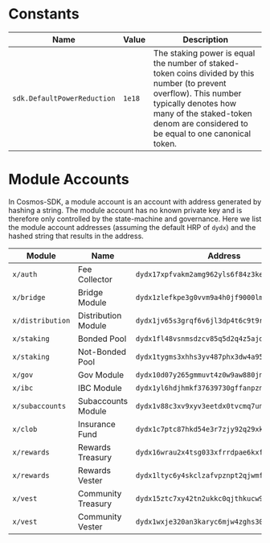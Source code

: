 # Constants

| Name                        | Value  | Description                                                                                                                                                                                                                   |
| --------------------------- | ------ | ----------------------------------------------------------------------------------------------------------------------------------------------------------------------------------------------------------------------------- |
| `sdk.DefaultPowerReduction` | `1e18` | The staking power is equal the number of staked-token coins divided by this number (to prevent overflow). This number typically denotes how many of the staked-token denom are considered to be equal to one canonical token. |

# Module Accounts

In Cosmos-SDK, a module account is an account with address generated by hashing a string. The module account has no known private key and is therefore only controlled by the state-machine and governance. Here we list the module account addresses (assuming the default HRP of `dydx`) and the hashed string that results in the address.

| Module           | Name                | Address                                       | String                     |
| ---------------- | ------------------- | --------------------------------------------- | -------------------------- |
| `x/auth`         | Fee Collector       | `dydx17xpfvakm2amg962yls6f84z3kell8c5leqdyt2` | `"fee_collector"`          |
| `x/bridge`       | Bridge Module       | `dydx1zlefkpe3g0vvm9a4h0jf9000lmqutlh9jwjnsv` | `"bridge"`                 |
| `x/distribution` | Distribution Module | `dydx1jv65s3grqf6v6jl3dp4t6c9t9rk99cd8wx2cfg` | `"distribution"`           |
| `x/staking`      | Bonded Pool         | `dydx1fl48vsnmsdzcv85q5d2q4z5ajdha8yu3uz8teq` | `"bonded_tokens_pool"`     |
| `x/staking`      | Not-Bonded Pool     | `dydx1tygms3xhhs3yv487phx3dw4a95jn7t7lgzm605` | `"not_bonded_tokens_pool"` |
| `x/gov`          | Gov Module          | `dydx10d07y265gmmuvt4z0w9aw880jnsr700jnmapky` | `"gov"`                    |
| `x/ibc`          | IBC Module          | `dydx1yl6hdjhmkf37639730gffanpzndzdpmh8xcdh5` | `"transfer"`               |
| `x/subaccounts`  | Subaccounts Module  | `dydx1v88c3xv9xyv3eetdx0tvcmq7ung3dywp5upwc6` | `"subaccounts"`            |
| `x/clob`         | Insurance Fund      | `dydx1c7ptc87hkd54e3r7zjy92q29xkq7t79w64slrq` | `"insurance_fund"`         |
| `x/rewards`      | Rewards Treasury    | `dydx16wrau2x4tsg033xfrrdpae6kxfn9kyuerr5jjp` | `"rewards_treasury"`       |
| `x/rewards`      | Rewards Vester      | `dydx1ltyc6y4skclzafvpznpt2qjwmfwgsndp458rmp` | `"rewards_vester"`         |
| `x/vest`         | Community Treasury  | `dydx15ztc7xy42tn2ukkc0qjthkucw9ac63pgp70urn` | `"community_treasury"`     |
| `x/vest`         | Community Vester    | `dydx1wxje320an3karyc6mjw4zghs300dmrjkwn7xtk` | `"community_vester"`       |
